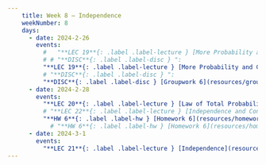 ```yaml
---
    title: Week 8 – Independence
    weekNumber: 8
    days:
      - date: 2024-2-26
        events:
          #   "**LEC 19**{: .label .label-lecture } [More Probability and Combinatorics Examples](resources/lecture/lec19.pdf)  :Poker: Problems [4](https://www.loom.com/share/1ad02fdad0a34e0a8dcbaf086557cdaf), [5](https://www.loom.com/share/a8eb9fe6f0f245549d1444387311606c), [6](https://www.loom.com/share/a022ffba0f3049d09c3cad1dba67c134)"
          # # "**DISC**{: .label .label-disc } ":
          "**LEC 19**{: .label .label-lecture } [More Probability and Combinatorics Examples](resources/lecture/lec19.pdf) [✏️](resources/lecture/lec19-marked.pdf) :Poker: Problems [4](https://www.loom.com/share/1ad02fdad0a34e0a8dcbaf086557cdaf), [5](https://www.loom.com/share/a8eb9fe6f0f245549d1444387311606c), [6](https://www.loom.com/share/a022ffba0f3049d09c3cad1dba67c134)":
          # "**DISC**{: .label .label-disc } ":
          "**DISC**{: .label .label-disc } [Groupwork 6](resources/groupwork/groupwork6.pdf)":
      - date: 2024-2-28
        events:
          "**LEC 20**{: .label .label-lecture } [Law of Total Probability and Bayes' Theorem](resources/lecture/lec20.pdf) ":
          # "**LEC 22**{: .label .label-lecture } [Independence and Conditional Independence](resources/lecture/lec22.pdf) ":
          "**HW 6**{: .label .label-hw } [Homework 6](resources/homework/hw6/homework6.pdf) [🍃](https://www.overleaf.com/read/xsqfgtvkbqjr#8692bd)" :
            # "**HW 6**{: .label .label-hw } [Homework 6](resources/homework/hw6/homework6.pdf) [🍃](https://www.overleaf.com/read/jdwzqttznxmt)":
      - date: 2024-3-1
        events:
          "**LEC 21**{: .label .label-lecture } [Independence](resources/lecture/lec21.pdf) ":
---
```

